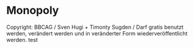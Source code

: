 # Monopoly

Copyright: BBCAG / Sven Hugi + Timonty Sugden / Darf gratis benutzt werden, verändert werden und in veränderter Form wiederveröffentlicht werden.
test